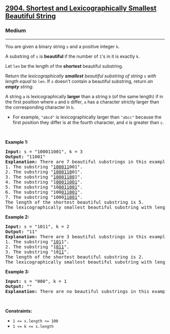 <h2><a href="https://leetcode.com/problems/shortest-and-lexicographically-smallest-beautiful-string/">2904. Shortest and Lexicographically Smallest Beautiful String</a></h2><h3>Medium</h3><hr><div><p>You are given a binary string <code>s</code> and a positive integer <code>k</code>.</p>

<p>A substring of <code>s</code> is <strong>beautiful</strong> if the number of <code>1</code>'s in it is exactly <code>k</code>.</p>

<p>Let <code>len</code> be the length of the <strong>shortest</strong> beautiful substring.</p>

<p>Return <em>the lexicographically <strong>smallest</strong> beautiful substring of string </em><code>s</code><em> with length equal to </em><code>len</code>. If <code>s</code> doesn't contain a beautiful substring, return <em>an <strong>empty</strong> string</em>.</p>

<p>A string <code>a</code> is lexicographically <strong>larger</strong> than a string <code>b</code> (of the same length) if in the first position where <code>a</code> and <code>b</code> differ, <code>a</code> has a character strictly larger than the corresponding character in <code>b</code>.</p>

<ul>
	<li>For example, <code>"abcd"</code> is lexicographically larger than <code>"abcc"</code> because the first position they differ is at the fourth character, and <code>d</code> is greater than <code>c</code>.</li>
</ul>

<p>&nbsp;</p>
<p><strong class="example">Example 1:</strong></p>

<pre><strong>Input:</strong> s = "100011001", k = 3
<strong>Output:</strong> "11001"
<strong>Explanation:</strong> There are 7 beautiful substrings in this example:
1. The substring "<u>100011</u>001".
2. The substring "<u>1000110</u>01".
3. The substring "<u>10001100</u>1".
4. The substring "1<u>00011001</u>".
5. The substring "10<u>0011001</u>".
6. The substring "100<u>011001</u>".
7. The substring "1000<u>11001</u>".
The length of the shortest beautiful substring is 5.
The lexicographically smallest beautiful substring with length 5 is the substring "11001".
</pre>

<p><strong class="example">Example 2:</strong></p>

<pre><strong>Input:</strong> s = "1011", k = 2
<strong>Output:</strong> "11"
<strong>Explanation:</strong> There are 3 beautiful substrings in this example:
1. The substring "<u>101</u>1".
2. The substring "1<u>011</u>".
3. The substring "10<u>11</u>".
The length of the shortest beautiful substring is 2.
The lexicographically smallest beautiful substring with length 2 is the substring "11".
</pre>

<p><strong class="example">Example 3:</strong></p>

<pre><strong>Input:</strong> s = "000", k = 1
<strong>Output:</strong> ""
<strong>Explanation:</strong> There are no beautiful substrings in this example.
</pre>

<p>&nbsp;</p>
<p><strong>Constraints:</strong></p>

<ul>
	<li><code>1 &lt;= s.length &lt;= 100</code></li>
	<li><code>1 &lt;= k &lt;= s.length</code></li>
</ul>
</div>